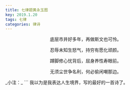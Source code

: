 ```yaml
---
title: 七律题黄永玉图
key: 2019.1.20
tags: 七律
categories: 律诗
---
```


<p align="center">底层市井好多年，再做斯文也可怜。
</p>
<p align="center">忍辱未知生怒气，持穷有愿化顽颜。
</p>
<p align="center">蹲脚修心忧背后，屈身养性寿眼前。
</p>
<p align="center">无须尘世争名利，何必偷闲嘲那边。
</p>
_小注：_
```
我以为是我表达人生境界，写的最好的一首诗了。

```